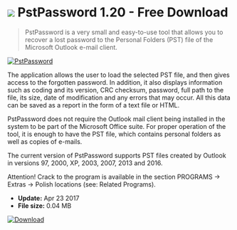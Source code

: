 # ![](https://cdn.softexe.net/static/icon/9/pstpassword-11069.gif) PstPassword 1.20 - Free Download

> PstPassword is a very small and easy-to-use tool that allows you to recover a lost password to the Personal Folders (PST) file of the Microsoft Outlook e-mail client.

[![PstPassword](https://gallery.dpcdn.pl/imgc/Tools/75407/g_-_420x350_1.5_-_x20170423160506_0.png)](https://softexe.net/win/security-privacy/passwords/pstpassword:ppRfa.html)

The application allows the user to load the selected PST file, and then gives access to the forgotten password. In addition, it also displays information such as coding and its version, CRC checksum, password, full path to the file, its size, date of modification and any errors that may occur. All this data can be saved as a report in the form of a text file or HTML.
 
 PstPassword does not require the Outlook mail client being installed in the system to be part of the Microsoft Office suite. For proper operation of the tool, it is enough to have the PST file, which contains personal folders as well as copies of e-mails. 
 
 The current version of PstPassword supports PST files created by Outlook in versions 97, 2000, XP, 2003, 2007, 2013 and 2016.
 
 Attention!
 Crack to the program is available in the section PROGRAMS -&gt; Extras -&gt; Polish locations (see: Related Programs).


- **Update:** Apr 23 2017
- **File size:** 0.04 MB

[![Download](https://cdn.softexe.net/static/img/download.png)](https://softexe.net/win/security-privacy/passwords/pstpassword:ppRfa.html)

